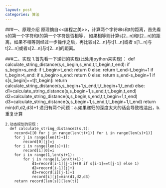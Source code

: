 ```yaml
---
layout: post
categories: 算法
---
```


###一、原理介绍
        原理摘自<<编程之美>>，计算两个字符串s和t的距离，首先看s的第一个字符和t的第一个字符是否相等，
	如果相等则计算s[2...n]和t[2...n]的距离，如果不相等则经过一步操作之后，再比较s[2...n]与t[1...n]或者
	s[1...n]与t[2...n]或者s[2...n]与t[2...n]的距离。
	
###二、实现
    1.首先看一下递归的实现(此处用python来实现)：
	    def calculate_string_distance(s,s_begin,s_end,t,t_begin,t_end):
			if s_begin>s_end:
				if t_begin>t_end:
					return 0
				else:
					return t_end-t_begin+1
			if t_begin>t_end:
				if s_begin>s_end:
					return 0
				else:
					return s_end-s_begin+1
			if s[s_begin]==t[t_begin]:
				return calculate_string_distance(s,s_begin+1,s_end,t,t_begin+1,t_end)
			else:
				d1=calculate_string_distance(s,s_begin+1,s_end,t,t_begin,t_end)
				d2=calculate_string_distance(s,s_begin,s_end,t,t_begin+1,t_end)
				d3=calculate_string_distance(s,s_begin+1,s_end,t,t_begin+1,t_end)
				return min(d1,d2,d3)+1
		递归有两个问题：a.如果递归的深度太大的话会导致栈溢出，b.重复计算
				
	2.动态规划的实现：
	  def calculate_string_distance2(s,t):
		record=[[0 for j in range(len(t)+1)] for i in range(len(s)+1)]
		for j in range(len(t)+1):
			record[0][j]=j
		for i in range(len(s)+1):
			record[i][0]=i
		for i in range(1,len(s)+1):
			for j in range(1,len(t)+1):
				d1=record[i-1][j-1]+(0 if s[i-1]==t[j-1] else 1)
				d2=record[i-1][j]+1
				d3=record[i][j-1]+1
				record[i][j]=min(d1,d2,d3)
		return record[len(s)][len(t)]
